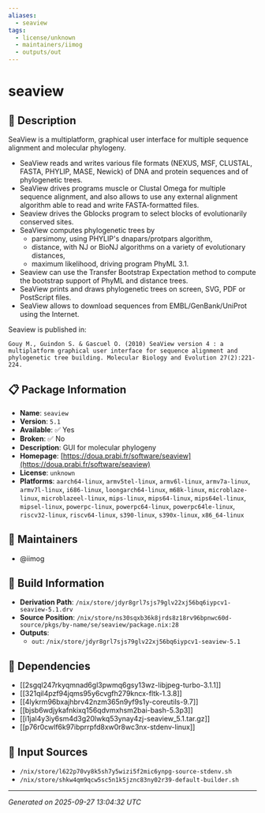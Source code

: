```yaml
---
aliases:
  - seaview
tags:
  - license/unknown
  - maintainers/iimog
  - outputs/out
---
```


# seaview

## 📝 Description

SeaView is a multiplatform, graphical user interface for multiple sequence alignment and molecular phylogeny.
  - SeaView reads and writes various file formats (NEXUS, MSF, CLUSTAL, FASTA, PHYLIP, MASE, Newick) of DNA and protein sequences and of phylogenetic trees.
  - SeaView drives programs muscle or Clustal Omega for multiple sequence alignment, and also allows to use any external alignment algorithm able to read and write FASTA-formatted files.
  - Seaview drives the Gblocks program to select blocks of evolutionarily conserved sites.
  - SeaView computes phylogenetic trees by
    + parsimony, using PHYLIP's dnapars/protpars algorithm,
    + distance, with NJ or BioNJ algorithms on a variety of evolutionary distances,
    + maximum likelihood, driving program PhyML 3.1.
  - Seaview can use the Transfer Bootstrap Expectation method to compute the bootstrap support of PhyML and distance trees.
  - SeaView prints and draws phylogenetic trees on screen, SVG, PDF or PostScript files.
  - SeaView allows to download sequences from EMBL/GenBank/UniProt using the Internet.

Seaview is published in:

    Gouy M., Guindon S. & Gascuel O. (2010) SeaView version 4 : a multiplatform graphical user interface for sequence alignment and phylogenetic tree building. Molecular Biology and Evolution 27(2):221-224.


## 📋 Package Information

- **Name**: `seaview`
- **Version**: `5.1`
- **Available**: ✅ Yes
- **Broken**: ✅ No
- **Description**: GUI for molecular phylogeny
- **Homepage**: [https://doua.prabi.fr/software/seaview](https://doua.prabi.fr/software/seaview)
- **License**: `unknown`
- **Platforms**: `aarch64-linux`, `armv5tel-linux`, `armv6l-linux`, `armv7a-linux`, `armv7l-linux`, `i686-linux`, `loongarch64-linux`, `m68k-linux`, `microblaze-linux`, `microblazeel-linux`, `mips-linux`, `mips64-linux`, `mips64el-linux`, `mipsel-linux`, `powerpc-linux`, `powerpc64-linux`, `powerpc64le-linux`, `riscv32-linux`, `riscv64-linux`, `s390-linux`, `s390x-linux`, `x86_64-linux`
## 👥 Maintainers

- @iimog


## 🔧 Build Information

- **Derivation Path**: `/nix/store/jdyr8grl7sjs79glv22xj56bq6iypcv1-seaview-5.1.drv`
- **Source Position**: `/nix/store/ns30sqxb36k8jrds8z18rv96bpnwc60d-source/pkgs/by-name/se/seaview/package.nix:28`
- **Outputs**:
  - `out`:  `/nix/store/jdyr8grl7sjs79glv22xj56bq6iypcv1-seaview-5.1`

## 🔗 Dependencies

- [[2sgql247rkyqmnad6gl3pwmq6gsy13wz-libjpeg-turbo-3.1.1]]
- [[321qil4pzf94jqms95y6cvgfh279kncx-fltk-1.3.8]]
- [[4lykrm96bxajhbrv42nzm365n9yf9s1y-coreutils-9.7]]
- [[bjsb6wdjykafnkixq156qdvmxhsm2bai-bash-5.3p3]]
- [[i1jal4y3iy6sm4d3g20lwkq53ynay4zj-seaview_5.1.tar.gz]]
- [[p76r0cwlf6k97ibprrpfd8xw0r8wc3nx-stdenv-linux]]

## 📁 Input Sources

- `/nix/store/l622p70vy8k5sh7y5wizi5f2mic6ynpg-source-stdenv.sh`
- `/nix/store/shkw4qm9qcw5sc5n1k5jznc83ny02r39-default-builder.sh`

---
*Generated on 2025-09-27 13:04:32 UTC*

